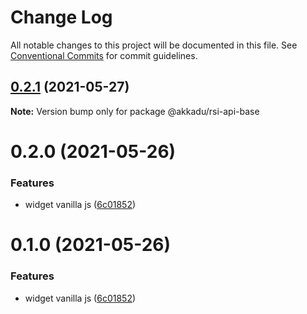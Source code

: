# Change Log

All notable changes to this project will be documented in this file.
See [Conventional Commits](https://conventionalcommits.org) for commit guidelines.

## [0.2.1](https://github.com/Akkadu/rsi-api-widgets/compare/@akkadu/rsi-api-base@0.2.0...@akkadu/rsi-api-base@0.2.1) (2021-05-27)

**Note:** Version bump only for package @akkadu/rsi-api-base





# 0.2.0 (2021-05-26)


### Features

* widget vanilla js ([6c01852](https://github.com/Akkadu/rsi-api-widgets/commit/6c018525465474deae3e6912eac82c92ce43f7bc))





# 0.1.0 (2021-05-26)


### Features

* widget vanilla js ([6c01852](https://github.com/Akkadu/rsi-api-widgets/commit/6c018525465474deae3e6912eac82c92ce43f7bc))

